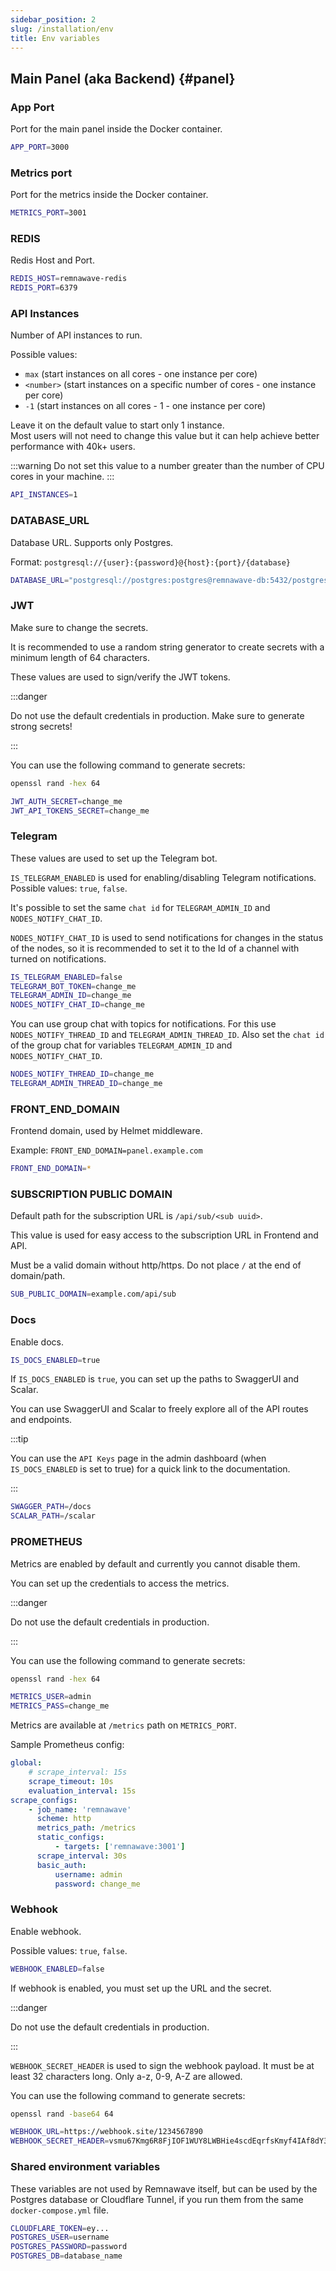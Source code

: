 ```yaml
---
sidebar_position: 2
slug: /installation/env
title: Env variables
---
```


## Main Panel (aka Backend) {#panel}

### App Port

Port for the main panel inside the Docker container.

```bash
APP_PORT=3000
```

### Metrics port

Port for the metrics inside the Docker container.

```bash
METRICS_PORT=3001
```

### REDIS

Redis Host and Port.

```bash
REDIS_HOST=remnawave-redis
REDIS_PORT=6379
```

### API Instances

Number of API instances to run.

Possible values:

- `max` (start instances on all cores - one instance per core)
- `<number>` (start instances on a specific number of cores - one instance per core)
- `-1` (start instances on all cores - 1  - one instance per core)

Leave it on the default value to start only 1 instance. \
Most users will not need to change this value but it can help achieve better performance with 40k+ users.

:::warning
Do not set this value to a number greater than the number of CPU cores in your machine.
:::

```bash
API_INSTANCES=1
```

### DATABASE_URL

Database URL. Supports only Postgres.

Format: `postgresql://{user}:{password}@{host}:{port}/{database}`

```bash
DATABASE_URL="postgresql://postgres:postgres@remnawave-db:5432/postgres"
```

### JWT

Make sure to change the secrets.

It is recommended to use a random string generator to create secrets with a minimum length of 64 characters.

These values are used to sign/verify the JWT tokens.

:::danger

Do not use the default credentials in production.
Make sure to generate strong secrets!

:::

You can use the following command to generate secrets:

```bash
openssl rand -hex 64
```

```bash
JWT_AUTH_SECRET=change_me
JWT_API_TOKENS_SECRET=change_me
```

### Telegram

These values are used to set up the Telegram bot.

`IS_TELEGRAM_ENABLED` is used for enabling/disabling Telegram notifications. Possible values: `true`, `false`.

It's possible to set the same `chat id` for `TELEGRAM_ADMIN_ID` and `NODES_NOTIFY_CHAT_ID`.

`NODES_NOTIFY_CHAT_ID` is used to send notifications for changes in the status of the nodes, so it is recommended to set it to the Id of a channel with turned on notifications.

```bash
IS_TELEGRAM_ENABLED=false
TELEGRAM_BOT_TOKEN=change_me
TELEGRAM_ADMIN_ID=change_me
NODES_NOTIFY_CHAT_ID=change_me
```

You can use group chat with topics for notifications. For this use `NODES_NOTIFY_THREAD_ID` and `TELEGRAM_ADMIN_THREAD_ID`. Also set the `chat id` of the group chat for variables `TELEGRAM_ADMIN_ID` and `NODES_NOTIFY_CHAT_ID`.

```bash
NODES_NOTIFY_THREAD_ID=change_me
TELEGRAM_ADMIN_THREAD_ID=change_me
```

### FRONT_END_DOMAIN

Frontend domain, used by Helmet middleware.

Example: `FRONT_END_DOMAIN=panel.example.com`

```bash
FRONT_END_DOMAIN=*
```

### SUBSCRIPTION PUBLIC DOMAIN

Default path for the subscription URL is `/api/sub/<sub uuid>`.

This value is used for easy access to the subscription URL in Frontend and API.

Must be a valid domain without http/https. Do not place `/` at the end of domain/path.

```bash
SUB_PUBLIC_DOMAIN=example.com/api/sub
```

### Docs

Enable docs.

```bash
IS_DOCS_ENABLED=true
```

If `IS_DOCS_ENABLED` is `true`, you can set up the paths to SwaggerUI and Scalar.

You can use SwaggerUI and Scalar to freely explore all of the API routes and endpoints.

:::tip

You can use the `API Keys` page in the admin dashboard (when `IS_DOCS_ENABLED` is set to true) for a quick link to the documentation.

:::

```bash
SWAGGER_PATH=/docs
SCALAR_PATH=/scalar
```

### PROMETHEUS

Metrics are enabled by default and currently you cannot disable them.

You can set up the credentials to access the metrics.

:::danger

Do not use the default credentials in production.

:::

You can use the following command to generate secrets:

```bash
openssl rand -hex 64
```

```bash
METRICS_USER=admin
METRICS_PASS=change_me
```

Metrics are available at `/metrics` path on `METRICS_PORT`.

Sample Prometheus config:

```yaml
global:
    # scrape_interval: 15s
    scrape_timeout: 10s
    evaluation_interval: 15s
scrape_configs:
    - job_name: 'remnawave'
      scheme: http
      metrics_path: /metrics
      static_configs:
          - targets: ['remnawave:3001']
      scrape_interval: 30s
      basic_auth:
          username: admin
          password: change_me
```

### Webhook

Enable webhook.

Possible values: `true`, `false`.

```bash
WEBHOOK_ENABLED=false
```

If webhook is enabled, you must set up the URL and the secret.

:::danger

Do not use the default credentials in production.

:::

`WEBHOOK_SECRET_HEADER` is used to sign the webhook payload. It must be at least 32 characters long. Only a-z, 0-9, A-Z are allowed.

You can use the following command to generate secrets:

```bash
openssl rand -base64 64
```

```bash
WEBHOOK_URL=https://webhook.site/1234567890
WEBHOOK_SECRET_HEADER=vsmu67Kmg6R8FjIOF1WUY8LWBHie4scdEqrfsKmyf4IAf8dY3nFS0wwYHkhh6ZvQ
```

### Shared environment variables

These variables are not used by Remnawave itself, but can be used by the Postgres database or Cloudflare Tunnel, if you run them from the same `docker-compose.yml` file.

```bash
CLOUDFLARE_TOKEN=ey...
POSTGRES_USER=username
POSTGRES_PASSWORD=password
POSTGRES_DB=database_name
```
